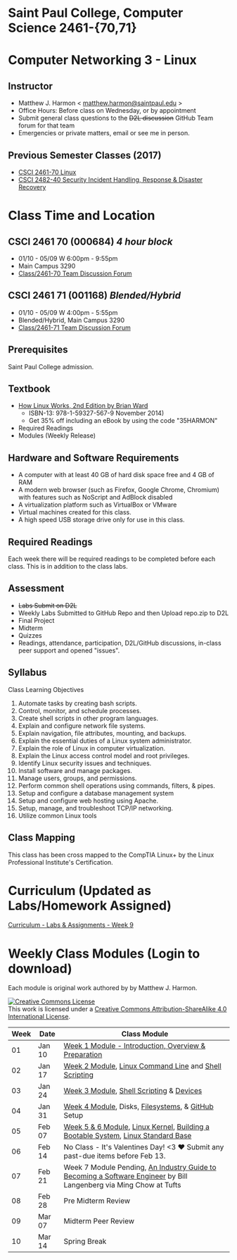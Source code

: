 # Saint Paul College, Computer Science 2461-{70,71}

# Computer Networking 3 - Linux

## Instructor

  * Matthew J. Harmon < matthew.harmon@saintpaul.edu >
  * Office Hours: Before class on Wednesday, or by appointment
  * Submit general class questions to the ~~D2L discussion~~ GitHub Team forum for that team
  * Emergencies or private matters, email or see me in person.

## Previous Semester Classes (2017)

  * [CSCI 2461-70 Linux](https://f17.csci2461.com/)
  * [CSCI 2482-40 Security Incident Handling, Response & Disaster Recovery](https://f17.csci2482.com/)

# Class Time and Location

## **CSCI 2461 70 (000684)** *4 hour block*
  * 01/10 - 05/09 W 6:00pm - 9:55pm
  * Main Campus 3290
  * [Class/2461-70 Team Discussion Forum](https://github.com/orgs/FOSSClass/teams/17-sp-2461-70)


## **CSCI 2461 71 (001168)** *Blended/Hybrid*
  * 01/10 - 05/09 W 4:00pm - 5:55pm
  * Blended/Hybrid, Main Campus 3290
  * [Class/2461-71 Team Discussion Forum](https://github.com/orgs/FOSSClass/teams/17-sp-2461-71)

## Prerequisites

Saint Paul College admission.


## Textbook

  * [How Linux Works, 2nd Edition by Brian Ward](https://nostarch.com/howlinuxworks2)
    + ISBN-13: 978-1-59327-567-9 November 2014)
    + Get 35% off including an eBook by using the code "35HARMON"
  * Required Readings
  * Modules (Weekly Release)

## Hardware and Software Requirements

  * A computer with at least 40 GB of hard disk space free and 4 GB of RAM
  * A modern web browser (such as Firefox, Google Chrome, Chromium) with features such as NoScript and AdBlock disabled
  * A virtualization platform such as VirtualBox or VMware
  * Virtual machines created for this class.
  * A high speed USB storage drive only for use in this class.


## Required Readings

Each week there will be required readings to be completed before each class. This is in addition to the class labs.


## Assessment

  * ~~Labs Submit on D2L~~
  * Weekly Labs Submitted to GitHub Repo and then Upload repo.zip to D2L
  * Final Project
  * Midterm
  * Quizzes
  * Readings, attendance, participation, D2L/GitHub discussions, in-class peer support and opened "issues".


## Syllabus

  Class Learning Objectives

  1. Automate tasks by creating bash scripts.
  2. Control, monitor, and schedule processes.
  3. Create shell scripts in other program languages.
  4. Explain and configure network file systems.
  5. Explain navigation, file attributes, mounting, and backups.
  6. Explain the essential duties of a Linux system administrator.
  7. Explain the role of Linux in computer virtualization.
  8. Explain the Linux access control model and root privileges.
  9. Identify Linux security issues and techniques.
 10. Install software and manage packages.
 11. Manage users, groups, and permissions.
 12. Perform common shell operations using commands, filters, & pipes.
 13. Setup and configure a database management system
 14. Setup and configure web hosting using Apache.
 15. Setup, manage, and troubleshoot TCP/IP networking.
 16. Utilize common Linux tools

## Class Mapping

This class has been cross mapped to the CompTIA Linux+ by the Linux Professional Institute's Certification.

# Curriculum (Updated as Labs/Homework Assigned)

[Curriculum - Labs & Assignments - Week 9](https://github.com/FOSSClass/linux-2461-class-modules/raw/master/CSCI2461-Sp2018-Week9-Curriculum.pdf)

# Weekly Class Modules (Login to download)

Each module is original work authored by by Matthew J. Harmon.

<a rel="license" href="http://creativecommons.org/licenses/by-sa/4.0/"><img alt="Creative Commons License" style="border-width:0" src="https://i.creativecommons.org/l/by-sa/4.0/88x31.png" /></a><br />This work is licensed under a <a rel="license" href="http://creativecommons.org/licenses/by-sa/4.0/">Creative Commons Attribution-ShareAlike 4.0 International License</a>.

Week |Date  | Class Module |
|----|------| -----------------|
01   |Jan 10| [Week 1 Module - Introduction, Overview & Preparation](https://github.com/FOSSClass/linux-2461-class-modules/raw/master/CSCI2461-Sp2018-Week1-Module.pdf)
02   |Jan 17| [Week 2 Module](https://github.com/FOSSClass/linux-2461-class-modules/raw/master/CSCI2461-Sp2018-Week2-Module.pdf), [Linux Command Line](http://www.linuxcommand.org/) and [Shell Scripting](https://www.shellscript.sh/index.html)
03   |Jan 24| [Week 3 Module](https://github.com/FOSSClass/linux-2461-class-modules/raw/master/CSCI2461-Sp2018-Week3-Module.pdf), [Shell Scripting](http://linuxcommand.org/lc3_writing_shell_scripts.php) & [Devices](http://www.lanana.org/docs/device-list/)
04   |Jan 31| [Week 4 Module](https://github.com/FOSSClass/linux-2461-class-modules/raw/master/CSCI2461-Sp2018-Week4-Module.pdf), Disks, [Filesystems](http://www.pathname.com/fhs/), & [GitHub](https://try.github.com) Setup
05   |Feb 07| [Week 5 & 6 Module](https://github.com/FOSSClass/linux-2461-class-modules/raw/master/CSCI2461-Sp2018-Week5-Module.pdf), [Linux Kernel](https://www.kernel.org/doc/html/latest/), [Building a Bootable System](https://www.debian.org/releases/stretch/amd64/apds03.html.en), [Linux Standard Base](https://wiki.linuxfoundation.org/lsb/start)
06   |Feb 14| No Class - It's Valentines Day! <3 :heart: Submit any past-due items before Feb 13.
07   |Feb 21| Week 7 Module Pending, [An Industry Guide to Becoming a Software Engineer](https://tuftsdev.github.io/WebProgramming/notes/blangenberg.pdf) by Bill Langenberg via Ming Chow at Tufts
08   |Feb 28| Pre Midterm Review | Review Previous Modules
09   |Mar 07| Midterm Peer Review   | Midterm Script & Knowledge Exam    
10   |Mar 14| Spring Break  | Spring Break      


